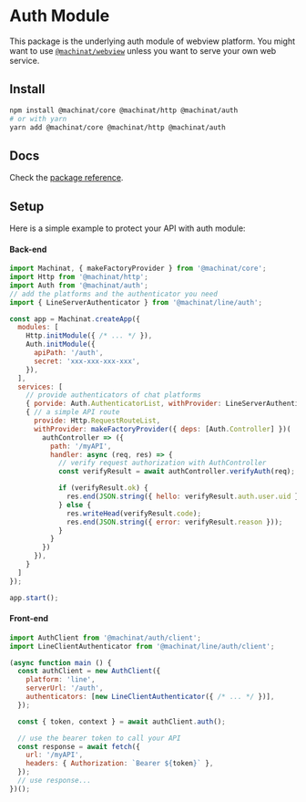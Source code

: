 # Auth Module

This package is the underlying auth module of webview platform. You might want
to use [`@machinat/webview`](https://github.com/machinat/machinat/tree/master/packages/webview)
unless you want to serve your own web service.

## Install

```bash
npm install @machinat/core @machinat/http @machinat/auth
# or with yarn
yarn add @machinat/core @machinat/http @machinat/auth
```

## Docs

Check the [package reference](https://machinat.com/api/modules/auth.html).

## Setup

Here is a simple example to protect your API with auth module:

#### Back-end

```js
import Machinat, { makeFactoryProvider } from '@machinat/core';
import Http from '@machinat/http';
import Auth from '@machinat/auth';
// add the platforms and the authenticator you need
import { LineServerAuthenticator } from '@machinat/line/auth';

const app = Machinat.createApp({
  modules: [
    Http.initModule({ /* ... */ }),
    Auth.initModule({
      apiPath: '/auth',
      secret: 'xxx-xxx-xxx-xxx',
    }),
  ],
  services: [
    // provide authenticators of chat platforms
    { porvide: Auth.AuthenticatorList, withProvider: LineServerAuthenticator },
    { // a simple API route
      provide: Http.RequestRouteList,
      withProvider: makeFactoryProvider({ deps: [Auth.Controller] })(
        authController => ({
          path: '/myAPI',
          handler: async (req, res) => {
            // verify request authorization with AuthController
            const verifyResult = await authController.verifyAuth(req);

            if (verifyResult.ok) {
              res.end(JSON.string({ hello: verifyResult.auth.user.uid }));
            } else {
              res.writeHead(verifyResult.code);
              res.end(JSON.string({ error: verifyResult.reason }));
            }
          }
        })
      }),
    }
  ]
});

app.start();
```

#### Front-end

```js
import AuthClient from '@machinat/auth/client';
import LineClientAuthenticator from '@machinat/line/auth/client';

(async function main () {
  const authClient = new AuthClient({
    platform: 'line',
    serverUrl: '/auth',
    authenticators: [new LineClientAuthenticator({ /* ... */ })],
  });

  const { token, context } = await authClient.auth();

  // use the bearer token to call your API
  const response = await fetch({
    url: '/myAPI',
    headers: { Authorization: `Bearer ${token}` },
  });
  // use response...
})();
```

